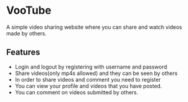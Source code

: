 
# VooTube 
A simple video sharing website where you can share and watch videos made by others.

## Features
- Login and logout by registering with username and password
- Share videos(only mp4s allowed) and they can be seen by others
- In order to share videos and comment you need to register
- You can view your profile and videos that you have posted.
- You can comment on videos submitted by others.
